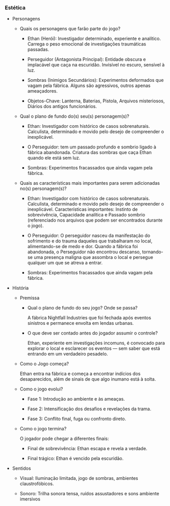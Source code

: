 ### Estética

- Personagens 
    - Quais os personagens que farão parte do jogo?
      
        - Ethan (Herói): Investigador determinado, experiente e analítico. Carrega o peso emocional de investigações traumáticas passadas.
          
        - Perseguidor (Antagonista Principal): Entidade obscura e implacável que caça na escuridão. Invisível no escuro, sensível à luz.
          
        - Sombras (Inimigos Secundários): Experimentos deformados que vagam pela fábrica. Alguns são agressivos, outros apenas ameaçadores.
          
        - Objetos-Chave: Lanterna, Baterias, Pistola, Arquivos misteriosos, Diários dos antigos funcionários.
          
    - Qual o plano de fundo do(s) seu(s) personagem(s)?
      
      - Ethan: Investigador com histórico de casos sobrenaturais. Calculista, determinado e movido pelo desejo de compreender o inexplicável.
        
      - O Perseguidor: tem um passado profundo e sombrio ligado à fábrica abandonada. Criatura das sombras que caça Ethan quando ele está sem luz.
        
      - Sombras: Experimentos fracassados que ainda vagam pela fábrica.
        

    - Quais as características mais importantes para serem adicionadas no(s) personagem(s)?
      
      - Ethan: Investigador com histórico de casos sobrenaturais. Calculista, determinado e movido pelo desejo de compreender o inexplicável. Características importantes: Instinto de sobrevivência, Capacidade analítica e Passado sombrio (referenciado nos arquivos que podem ser encontrados durante o jogo).
        
      - O Perseguidor: O perseguidor nasceu da manifestação do sofrimento e do trauma daqueles que trabalharam no local, alimentando-se de medo e dor. Quando a fábrica foi abandonada, o Perseguidor não encontrou descanso, tornando-se uma presença maligna que assombra o local e persegue qualquer um que se atreva a entrar.
        
      - Sombras: Experimentos fracassados que ainda vagam pela fábrica. 
      
      

- História

    - Premissa
        - Qual o plano de fundo do seu jogo? Onde se passa?
          
          A fábrica Nightfall Industries que foi fechada após eventos sinistros e permanece envolta em lendas urbanas.
      
        - O que deve ser contado antes do jogador assumir o controle?
          
          Ethan, experiente em investigações incomuns, é convocado para explorar o local e esclarecer os eventos — sem saber que está entrando em um verdadeiro pesadelo.


    - Como o Jogo começa?
      
      Ethan entra na fábrica e começa a encontrar indícios dos desaparecidos, além de sinais de que algo inumano está à solta.
  
    - Como o jogo evolui?
      
        - Fase 1: Introdução ao ambiente e às ameaças.
          
        - Fase 2: Intensificação dos desafios e revelações da trama.
          
        - Fase 3: Conflito final, fuga ou confronto direto.
          
    - Como o jogo termina?
      
        O jogador pode chegar a diferentes finais:
  
      - Final de sobrevivência: Ethan escapa e revela a verdade.
        
      - Final trágico: Ethan é vencido pela escuridão.
     
        
- Sentidos
  
     - Visual: Iluminação limitada, jogo de sombras, ambientes claustrofóbicos.
       
     - Sonoro: Trilha sonora tensa, ruídos assustadores e sons ambiente imersivos
